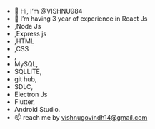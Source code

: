 - 👋 Hi, I’m @VISHNU984
- 👀 I’m having 3 year of  experience in React Js
- ,Node Js
- ,Express js
- ,HTML
- ,CSS
- ,
- MySQL,
- SQLLITE,
- git hub,
- SDLC,
- Electron Js
- Flutter,
- Android Studio.
- 📫 reach me by vishnugovindh14@gmail.com

<!---
VISHNU984/VISHNU984 is a ✨ special ✨ repository because its `README.md` (this file) appears on your GitHub profile.
You can click the Preview link to take a look at your changes.
--->
